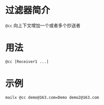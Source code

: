 # 过滤器简介

`@cc` 向上下文增加一个或者多个抄送者
 

# 用法

```bash
@cc [Receiver1 ...]
```


# 示例

```bash
mailx @cc demo@163.com=Demo demo2@163.com
```


